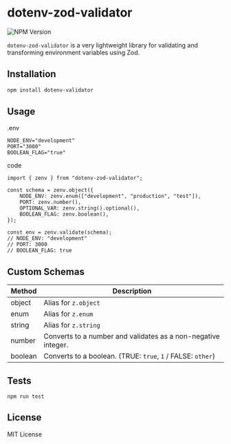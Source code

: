 # dotenv-zod-validator

![NPM Version](https://img.shields.io/npm/v/dotenv-zod-validator)

`dotenv-zod-validator` is a very lightweight library for validating and transforming environment variables using Zod.

## Installation

```bash
npm install dotenv-validator
```

## Usage

.env

```node
NODE_ENV="development"
PORT="3000"
BOOLEAN_FLAG="true"
```

code

```
import { zenv } from "dotenv-zod-validator";

const schema = zenv.object({
    NODE_ENV: zenv.enum(["development", "production", "test"]),
    PORT: zenv.number(),
    OPTIONAL_VAR: zenv.string().optional(),
    BOOLEAN_FLAG: zenv.boolean(),
});

const env = zenv.validate(schema);
// NODE_ENV: "development"
// PORT: 3000
// BOOLEAN_FLAG: true
```

## Custom Schemas

| Method | Description |
| ---- | ---- |
| object | Alias for `z.object` |
| enum | Alias for `z.enum` |
| string | Alias for `z.string` |
| number | Converts to a number and validates as a non-negative integer. |
| boolean | Converts to a boolean. (TRUE: `true`, `1` / FALSE: `other`) |

## Tests

```
npm run test
```


## License

MIT License
